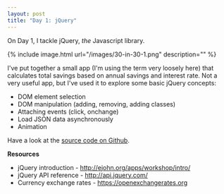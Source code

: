```yaml
---
layout: post
title: "Day 1: jQuery"
---
```


On Day 1, I tackle jQuery, *the* Javascript library.

{% include 	image.html url="/images/30-in-30-1.png" description="" %}

I've put together a small app (I'm using the term very loosely here) that calculates total savings based on annual savings and interest rate. Not a very useful app, but I've used it to explore some basic jQuery concepts:

- DOM element selection
- DOM manipulation (adding, removing, adding classes)
- Attaching events (click, onchange)
- Load JSON data asynchronously
- Animation

Have a look at the [source code on Github](https://github.com/kannan-chandra/30-in-30/tree/master/day-1-jquery).

**Resources**

- jQuery introduction - http://ejohn.org/apps/workshop/intro/
- jQuery API reference - http://api.jquery.com/
- Currency exchange rates - https://openexchangerates.org
